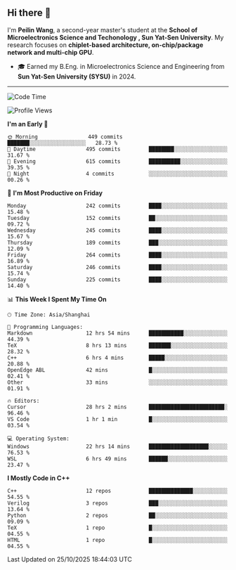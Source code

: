 ## Hi there 👋

I'm **Peilin Wang**, a second-year master's student at the **School of Microelectronics Science and Techonology , Sun Yat-Sen University**. My research focuses on **chiplet-based architecture, on-chip/package network and multi-chip GPU**.

- 🎓 Earned my B.Eng. in Microelectronics Science and Engineering from **Sun Yat-Sen University (SYSU)** in 2024.

---

<!--START_SECTION:waka-->
![Code Time](http://img.shields.io/badge/Code%20Time-289%20hrs%2037%20mins-blue)

![Profile Views](http://img.shields.io/badge/Profile%20Views-2-blue)

**I'm an Early 🐤** 

```text
🌞 Morning                449 commits         ███████░░░░░░░░░░░░░░░░░░   28.73 % 
🌆 Daytime                495 commits         ████████░░░░░░░░░░░░░░░░░   31.67 % 
🌃 Evening                615 commits         ██████████░░░░░░░░░░░░░░░   39.35 % 
🌙 Night                  4 commits           ░░░░░░░░░░░░░░░░░░░░░░░░░   00.26 % 
```
📅 **I'm Most Productive on Friday** 

```text
Monday                   242 commits         ████░░░░░░░░░░░░░░░░░░░░░   15.48 % 
Tuesday                  152 commits         ██░░░░░░░░░░░░░░░░░░░░░░░   09.72 % 
Wednesday                245 commits         ████░░░░░░░░░░░░░░░░░░░░░   15.67 % 
Thursday                 189 commits         ███░░░░░░░░░░░░░░░░░░░░░░   12.09 % 
Friday                   264 commits         ████░░░░░░░░░░░░░░░░░░░░░   16.89 % 
Saturday                 246 commits         ████░░░░░░░░░░░░░░░░░░░░░   15.74 % 
Sunday                   225 commits         ████░░░░░░░░░░░░░░░░░░░░░   14.40 % 
```


📊 **This Week I Spent My Time On** 

```text
🕑︎ Time Zone: Asia/Shanghai

💬 Programming Languages: 
Markdown                 12 hrs 54 mins      ███████████░░░░░░░░░░░░░░   44.39 % 
TeX                      8 hrs 13 mins       ███████░░░░░░░░░░░░░░░░░░   28.32 % 
C++                      6 hrs 4 mins        █████░░░░░░░░░░░░░░░░░░░░   20.88 % 
OpenEdge ABL             42 mins             █░░░░░░░░░░░░░░░░░░░░░░░░   02.41 % 
Other                    33 mins             ░░░░░░░░░░░░░░░░░░░░░░░░░   01.91 % 

🔥 Editors: 
Cursor                   28 hrs 2 mins       ████████████████████████░   96.46 % 
VS Code                  1 hr 1 min          █░░░░░░░░░░░░░░░░░░░░░░░░   03.54 % 

💻 Operating System: 
Windows                  22 hrs 14 mins      ███████████████████░░░░░░   76.53 % 
WSL                      6 hrs 49 mins       ██████░░░░░░░░░░░░░░░░░░░   23.47 % 
```

**I Mostly Code in C++** 

```text
C++                      12 repos            ██████████████░░░░░░░░░░░   54.55 % 
Verilog                  3 repos             ███░░░░░░░░░░░░░░░░░░░░░░   13.64 % 
Python                   2 repos             ██░░░░░░░░░░░░░░░░░░░░░░░   09.09 % 
TeX                      1 repo              █░░░░░░░░░░░░░░░░░░░░░░░░   04.55 % 
HTML                     1 repo              █░░░░░░░░░░░░░░░░░░░░░░░░   04.55 % 
```




 Last Updated on 25/10/2025 18:44:03 UTC
<!--END_SECTION:waka-->
